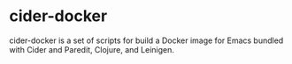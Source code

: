 # cider-docker

cider-docker is a set of scripts for build a Docker image for Emacs bundled with Cider and Paredit, Clojure, and Leinigen.
